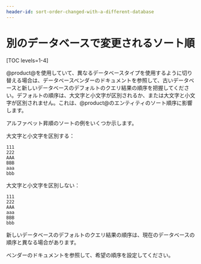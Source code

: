 ```yaml
---
header-id: sort-order-changed-with-a-different-database
---
```


# 別のデータベースで変更されるソート順

[TOC levels=1-4]

@product@を使用していて、異なるデータベースタイプを使用するように切り替える場合は、データベースベンダーのドキュメントを参照して、古いデータベースと新しいデータベースのデフォルトのクエリ結果の順序を把握してください。デフォルトの順序は、大文字と小文字が区別されるか、または大文字と小文字が区別されません。これは、@product@のエンティティのソート順序に影響します。

アルファベット昇順のソートの例をいくつか示します。

大文字と小文字を区別する：

    111
    222
    AAA
    BBB
    aaa
    bbb

大文字と小文字を区別しない：

    111
    222
    AAA
    aaa
    BBB
    bbb

新しいデータベースのデフォルトのクエリ結果の順序は、現在のデータベースの順序と異なる場合があります。

ベンダーのドキュメントを参照して、希望の順序を設定してください。
